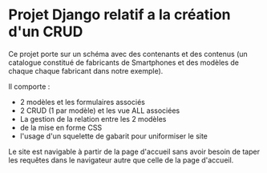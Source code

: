 # Projet Django relatif a la création d'un CRUD

Ce projet porte sur un schéma avec des contenants et des contenus (un catalogue constitué de fabricants de Smartphones et des modèles de chaque chaque fabricant dans notre exemple).

Il comporte : 

- 2 modèles et les formulaires associés
- 2 CRUD (1 par modèle) et les vue ALL associées
- La gestion de la relation entre les 2 modèles
- de la mise en forme CSS
- l'usage d'un squelette de gabarit pour uniformiser le site 

Le site est navigable à partir de la page d'accueil sans avoir besoin de taper les requêtes dans le navigateur autre que celle de la page d'accueil.
